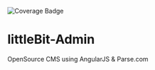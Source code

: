 ![Coverage Badge](https://img.shields.io/endpoint?url=https://gist.githubusercontent.com/dc-devops/2b957b04e33957ae2539e466efc35edb/raw/dcworkflow_api_interface__dev.json)

# littleBit-Admin
OpenSource CMS using AngularJS &amp; Parse.com
